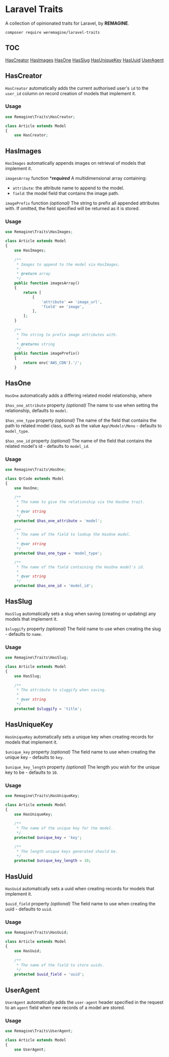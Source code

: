 # Laravel Traits
A collection of opinionated traits for Laravel, by **REMAGINE**.

`composer require weremagine/laravel-traits`

## TOC
[HasCreator](#HasCreator)
[HasImages](#HasImages)
[HasOne](#HasOne)
[HasSlug](#HasSlug)
[HasUniqueKey](#HasUniqueKey)
[HasUuid](#HasUuid)
[UserAgent](#UserAgent)

## HasCreator
`HasCreator` automatically adds the current authorised user's `id` to the `user_id` column on record creation of models that implement it.

### Usage
```php
use Remagine\Traits\HasCreator;

class Article extends Model
{
    use HasCreator;
```

## HasImages
`HasImages` automatically appends images on retrieval of models that implement it.

`imagesArray` function ***_required_**
A multidimensional array containing:
- `attribute`: the attribute name to append to the model.
- `field`: the model field that contains the image path.

`imagePrefix` function _(optional)_
The string to prefix all appended attributes with. If omitted, the field specified will be returned as it is stored.

### Usage
```php
use Remagine\Traits\HasImages;

class Article extends Model
{
    use HasImages;
    
    /**
     * Images to append to the model via HasImages.
     *
     * @return array
     */
    public function imagesArray()
    {
        return [
            [
                'attribute' => 'image_url',
                'field' => 'image',
            ],
        ];
    }
    
    /**
     * The string to prefix image attributes with.
     *
     * @returns string
     */
    public function imagePrefix()
    {
        return env('AWS_CDN').'/';
    }
```

## HasOne
`HasOne` automatically adds a differing related model relationship, where 

`$has_one_attribute` property _(optional)_
The name to use when setting the relationship, defaults to `model`.

`$has_one_type` property _(optional)_
The name of the field that contains the path to related model class, such as the value `App\Models\Menu` - defaults to `model_type`.

`$has_one_id` property _(optional)_
The name of the field that contains the related model's id - defaults to `model_id`.

### Usage
```php
use Remagine\Traits\HasOne;

class QrCode extends Model
{
    use HasOne;
    
    /**
     * The name to give the relationship via the HasOne trait.
     *
     * @var string
     */
    protected $has_one_attribute = 'model';

    /**
     * The name of the field to lookup the HasOne model.
     *
     * @var string
     */
    protected $has_one_type = 'model_type';

    /**
     * The name of the field containing the HasOne model's id.
     *
     * @var string
     */
    protected $has_one_id = 'model_id';
```

## HasSlug
`HasSlug` automatically sets a slug when saving (creating or updating) any models that implement it.

`$sluggify` property _(optional)_
The field name to use when creating the slug - defaults to `name`.

### Usage
```php
use Remagine\Traits\HasSlug;

class Article extends Model
{
    use HasSlug;
    
    /**
     * The attribute to sluggify when saving.
     *
     * @var string
     */
    protected $sluggify = 'title';
```

## HasUniqueKey
`HasUniqueKey` automatically sets a unique key when creating records for models that implement it.

`$unique_key` property _(optional)_
The field name to use when creating the unique key - defaults to `key`.

`$unique_key_length` property _(optional)_
The length you wish for the unique key to be - defaults to `10`.

### Usage
```php
use Remagine\Traits\HasUniqueKey;

class Article extends Model
{
    use HasUniqueKey;
    
    /**
     * The name of the unique key for the model.
     */
    protected $unique_key = 'key';

    /**
     * The length unique keys generated should be.
     */
    protected $unique_key_length = 10;
```

## HasUuid
`HasUuid` automatically sets a uuid when creating records for models that implement it.

`$uuid_field` property _(optional)_
The field name to use when creating the uuid - defaults to `uuid`.

### Usage
```php
use Remagine\Traits\HasUuid;

class Article extends Model
{
    use HasUuid;
    
    /**
     * The name of the field to store uuids.
     */
    protected $uuid_field = 'uuid';
```

## UserAgent
`UserAgent` automatically adds the `user-agent` header specified in the request to an `agent` field when new records of a model are stored.

### Usage
```php
use Remagine\Traits\UserAgent;

class Article extends Model
{
    use UserAgent;
```
